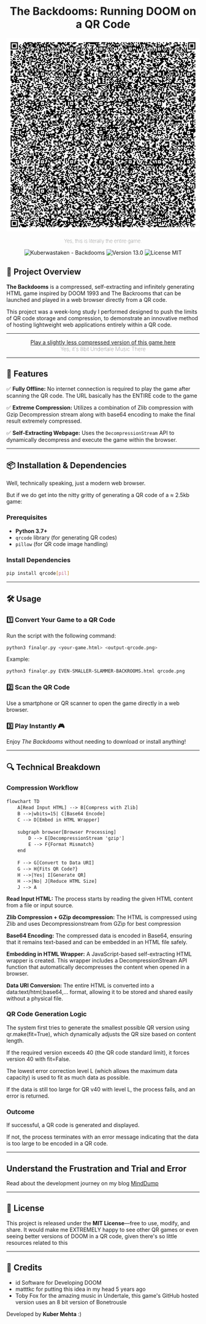 <h1 align="center">The Backdooms: Running DOOM on a QR Code</h1>


<p align="center">
    <img src="qrcode.png" alt="QR Code for The Backdooms">
</p>
<p align="center" style="font-size: small; font-weight: lighter;">
    Yes, this is literally the entire game.
</p>

<p align="center">
<img src="https://img.shields.io/static/v1?label=Kuberwastaken&message=Backdooms&color=black&logo=github" alt="Kuberwastaken - Backdooms">
<img src="https://img.shields.io/badge/version-13.0-black" alt="Version 13.0">
<img src="https://img.shields.io/badge/License-MIT-black" alt="License MIT">
</p>

## 🚀 Project Overview

**The Backdooms** is a compressed, self-extracting and infinitely generating HTML game inspired by DOOM 1993 and The Backrooms that can be launched and played in a web browser directly from a QR code.

This project was a week-long study I performed designed to push the limits of QR code storage and compression, to demonstrate an innovative method of hosting lightweight web applications entirely within a QR code.

---

<p align="center">
    <a href="https://kuberwastaken.github.io/backdooms">Play a slightly less compressed version of this game here</a>
    <br style="font-size: small; font-weight: lighter;">
    <span style="font-weight: lighter;">Yes, it's 8bit Undertale Music There</span>
</p>

---

## 📜 Features

✅ **Fully Offline:** No internet connection is required to play the game after scanning the QR code. The URL basically has the ENTIRE code to the game

✅ **Extreme Compression:** Utilizes a combination of Zlib compression with Gzip Decompression stream along with base64 encoding to make the final result extremely compressed.

✅ **Self-Extracting Webpage:** Uses the `DecompressionStream` API to dynamically decompress and execute the game within the browser.

---

## 📦 Installation & Dependencies

Well, technically speaking, just a modern web browser.

 But if we do get into the nitty gritty of generating a QR code of a ≈ 2.5kb game:

### Prerequisites
- **Python 3.7+**
- `qrcode` library (for generating QR codes)
- `pillow` (for QR code image handling)

### Install Dependencies
```bash
pip install qrcode[pil]
```

---

## 🛠️ Usage

### 1️⃣ Convert Your Game to a QR Code
Run the script with the following command:
```bash
python3 finalqr.py <your-game.html> <output-qrcode.png>
```
Example:
```bash
python3 finalqr.py EVEN-SMALLER-SLAMMER-BACKROOMS.html qrcode.png
```

### 2️⃣ Scan the QR Code
Use a smartphone or QR scanner to open the game directly in a web browser.

### 3️⃣ Play Instantly 🎮
Enjoy *The Backdooms* without needing to download or install anything!

---

## 🔍 Technical Breakdown

### Compression Workflow
```mermaid
flowchart TD
    A[Read Input HTML] --> B[Compress with Zlib]
    B -->|wbits=15| C[Base64 Encode]
    C --> D[Embed in HTML Wrapper]
    
    subgraph browser[Browser Processing]
        D --> E[DecompressionStream 'gzip']
        E --> F{Format Mismatch}
    end
    
    F --> G[Convert to Data URI]
    G --> H{Fits QR Code?}
    H -->|Yes| I[Generate QR]
    H -->|No| J[Reduce HTML Size]
    J --> A
```    

**Read Input HTML:** The process starts by reading the given HTML content from a file or input source.

**Zlib Compression + GZip decompression:** The HTML is compressed using Zlib and uses Decompressionstream from GZip for best compression

**Base64 Encoding:** The compressed data is encoded in Base64, ensuring that it remains text-based and can be embedded in an HTML file safely.

**Embedding in HTML Wrapper:** A JavaScript-based self-extracting HTML wrapper is created. This wrapper includes a DecompressionStream API function that automatically decompresses the content when opened in a browser.

**Data URI Conversion:** The entire HTML is converted into a data:text/html;base64,... format, allowing it to be stored and shared easily without a physical file.

### QR Code Generation Logic

The system first tries to generate the smallest possible QR version using qr.make(fit=True), which dynamically adjusts the QR size based on content length.

If the required version exceeds 40 (the QR code standard limit), it forces version 40 with fit=False.

The lowest error correction level L (which allows the maximum data capacity) is used to fit as much data as possible.

If the data is still too large for QR v40 with level L, the process fails, and an error is returned.

### Outcome

If successful, a QR code is generated and displayed.

If not, the process terminates with an error message indicating that the data is too large to be encoded in a QR code.

---
## Understand the Frustration and Trial and Error
Read about the development journey on my blog [MindDump](https://kuberwastaken.github.io/blog/Projects/How-I-Managed-To-Fit-Doom-In-A-QR-Code)

---

## 📜 License
This project is released under the **MIT License**—free to use, modify, and share.
It would make me EXTREMELY happy to see other QR games or even seeing better versions of DOOM in a QR code, given there's so little resources related to this

---

## 🙌 Credits
-  id Software for Developing DOOM
- matttkc for putting this idea in my head 5 years ago
- Toby Fox for the amazing music in Undertale, this game's GitHub hosted version uses an 8 bit version of Bonetrousle

 Developed by **Kuber Mehta** :)

